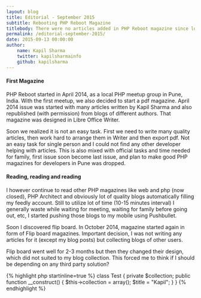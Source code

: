 ```yaml
---
layout: blog
title: Editorial - September 2015
subtitle: Rebooting PHP Reboot Magazine
titlebody: There were no articles added in PHP Reboot magazine since long. It's time to reboot again and make habit of regularly adding articles. Lets goes a bit in past to see what happens earlier and what are we planning for future.<br/>Also lets discuss about recent PHP Reboot meetup on "What's new in PHP 7".
permalink: /editorial-september-2015/
date: 2015-09-13 00:00:00
author:
    name: Kapil Sharma
    twitter: kapilsharmainfo
    github: kapilsharma
---
```

#### First Magazine
PHP Reboot started in April 2014, as a local PHP meetup group in Pune, India. With the first meetup,
we also decided to start a pdf magazine. April 2014 issue was started with many articles written
by Kapil Sharma and also republished (with permission) from blogs of different authors. That magazine
was designed in Libre Office Writer.

Soon we realized it is not an easy task. First we need to write many quality articles, then work
hard to arrange them in Writer and then export pdf. Not an easy task for single person and I could
not find any other developer helping with articles. This is also mixed with official tasks and
time needed for family, first issue soon become last issue, and plan to make good PHP magazines
for developers in Pune was dropped.

#### Reading, reading and reading

I however continue to read other PHP magazines like web and php (now closed), PHP Architect and
obviously lot of quality blogs automatically filling my feedly account. Still to utilize lot of
time (10-15 minutes interval) I generally waste while waiting for meeting, waiting for family
before going out, etc, I started pushing those blogs to my mobile using Pushbullet.

Soon I discovered flip board. In October 2014, magazine started again in form of Flip board
magazines. Important decision, I was not writing any articles for it (except my blog posts)
but collecting blogs of other users.

Flip board went well for 2-3 months but then they changed their design, which did not suited to
my blog collection. This forced me to think if I should be depending on any third party solution?

{% highlight php  startinline=true %}
class Test
{
    private $collection;
    public function __construct()
    {
        $this->collection = array();
        $title = "Kapil";
    }
}
{% endhighlight %}
